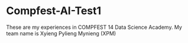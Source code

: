 # Compfest-AI-Test1
These are my experiences in COMPFEST 14 Data Science Academy.
My team name is Xyieng Pylieng Mynieng (XPM)

